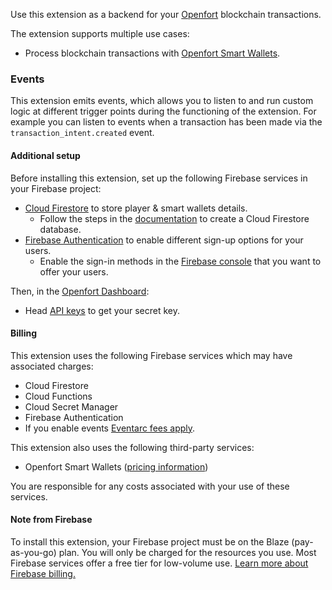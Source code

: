 Use this extension as a backend for your [Openfort](https://www.openfort.xyz/) blockchain transactions.

The extension supports multiple use cases:

- Process blockchain transactions with [Openfort Smart Wallets](https://www.openfort.xyz/docs/guides/smart-accounts).

### Events

This extension emits events, which allows you to listen to and run custom logic at different trigger points during the functioning of the extension. For example you can listen to events when a transaction has been made via the `transaction_intent.created` event.

#### Additional setup

Before installing this extension, set up the following Firebase services in your Firebase project:

- [Cloud Firestore](https://firebase.google.com/docs/firestore) to store player & smart wallets details.
  - Follow the steps in the [documentation](https://firebase.google.com/docs/firestore/quickstart#create) to create a Cloud Firestore database.
- [Firebase Authentication](https://firebase.google.com/docs/auth) to enable different sign-up options for your users.
  - Enable the sign-in methods in the [Firebase console](https://console.firebase.google.com/project/_/authentication/providers) that you want to offer your users.

Then, in the [Openfort Dashboard](https://dashboard.openfort.xyz):

- Head [API keys](https://dashboard.openfort.xyz/apikeys) to get your secret key.

#### Billing

This extension uses the following Firebase services which may have associated charges:

- Cloud Firestore
- Cloud Functions
- Cloud Secret Manager
- Firebase Authentication
- If you enable events [Eventarc fees apply](https://cloud.google.com/eventarc/pricing).

This extension also uses the following third-party services:

- Openfort Smart Wallets ([pricing information](https://openfort.xyz))

You are responsible for any costs associated with your use of these services.

#### Note from Firebase

To install this extension, your Firebase project must be on the Blaze (pay-as-you-go) plan. You will only be charged for the resources you use. Most Firebase services offer a free tier for low-volume use. [Learn more about Firebase billing.](https://firebase.google.com/pricing)
